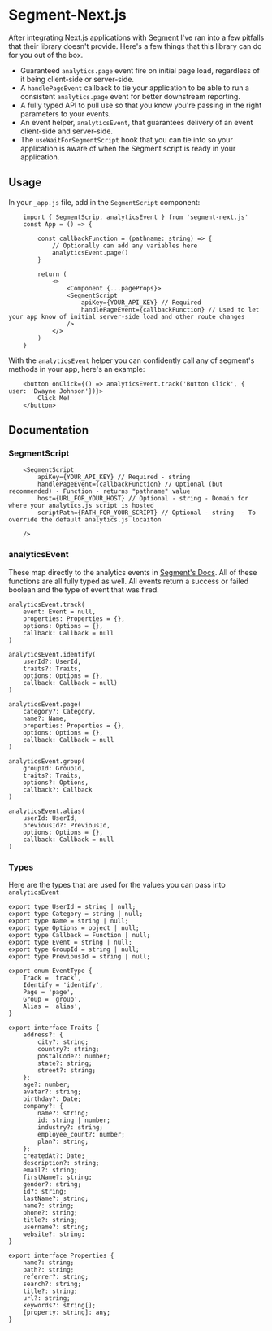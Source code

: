 # Segment-Next.js

After integrating Next.js applications with [Segment](https://segment.com) I've ran into a few pitfalls that their library doesn't provide. Here's a few things that this library can do for you out of the box.

-   Guaranteed `analytics.page` event fire on initial page load, regardless of it being client-side or server-side.
-   A `handlePageEvent` callback to tie your application to be able to run a consistent `analytics.page` event for better downstream reporting.
-   A fully typed API to pull use so that you know you're passing in the right parameters to your events.
-   An event helper, `analyticsEvent`, that guarantees delivery of an event client-side and server-side.
-   The `useWaitForSegmentScript` hook that you can tie into so your application is aware of when the Segment script is ready in your application.

## Usage

In your `_app.js` file, add in the `SegmentScript` component:

```
    import { SegmentScrip, analyticsEvent } from 'segment-next.js'
    const App = () => {

        const callbackFunction = (pathname: string) => {
            // Optionally can add any variables here
            analyticsEvent.page()
        }

        return (
            <>
                <Component {...pageProps}>
                <SegmentScript
                    apiKey={YOUR_API_KEY} // Required
                    handlePageEvent={callbackFunction} // Used to let your app know of initial server-side load and other route changes
                />
            </>
        )
    }
```

With the `analyticsEvent` helper you can confidently call any of segment's methods in your app, here's an example:

```
    <button onClick={() => analyticsEvent.track('Button Click', { user: 'Dwayne Johnson'})}>
        Click Me!
    </button>
```

## Documentation

### SegmentScript

```
    <SegmentScript
        apiKey={YOUR_API_KEY} // Required - string
        handlePageEvent={callbackFunction} // Optional (but recommended) - Function - returns "pathname" value
        host={URL_FOR_YOUR_HOST} // Optional - string - Domain for where your analytics.js script is hosted
        scriptPath={PATH_FOR_YOUR_SCRIPT} // Optional - string  - To override the default analytics.js locaiton

    />
```

### analyticsEvent

These map directly to the analytics events in [Segment's Docs](https://segment.com/docs/connections/sources/catalog/libraries/website/javascript/). All of these functions are all fully typed as well. All events return a success or failed boolean and the type of event that was fired.

```
analyticsEvent.track(
    event: Event = null,
    properties: Properties = {},
    options: Options = {},
    callback: Callback = null
)
```

```
analyticsEvent.identify(
    userId?: UserId,
    traits?: Traits,
    options: Options = {},
    callback: Callback = null)
)

```

```
analyticsEvent.page(
    category?: Category,
    name?: Name,
    properties: Properties = {},
    options: Options = {},
    callback: Callback = null
)
```

```
analyticsEvent.group(
    groupId: GroupId,
    traits?: Traits,
    options?: Options,
    callback?: Callback
)
```

```
analyticsEvent.alias(
    userId: UserId,
    previousId?: PreviousId,
    options: Options = {},
    callback: Callback = null
)
```

### Types

Here are the types that are used for the values you can pass into `analyticsEvent`

```
export type UserId = string | null;
export type Category = string | null;
export type Name = string | null;
export type Options = object | null;
export type Callback = Function | null;
export type Event = string | null;
export type GroupId = string | null;
export type PreviousId = string | null;

export enum EventType {
    Track = 'track',
    Identify = 'identify',
    Page = 'page',
    Group = 'group',
    Alias = 'alias',
}

export interface Traits {
    address?: {
        city?: string;
        country?: string;
        postalCode?: number;
        state?: string;
        street?: string;
    };
    age?: number;
    avatar?: string;
    birthday?: Date;
    company?: {
        name?: string;
        id: string | number;
        industry?: string;
        employee_count?: number;
        plan?: string;
    };
    createdAt?: Date;
    description?: string;
    email?: string;
    firstName?: string;
    gender?: string;
    id?: string;
    lastName?: string;
    name?: string;
    phone?: string;
    title?: string;
    username?: string;
    website?: string;
}

export interface Properties {
    name?: string;
    path?: string;
    referrer?: string;
    search?: string;
    title?: string;
    url?: string;
    keywords?: string[];
    [property: string]: any;
}


```
